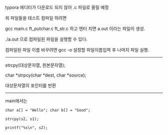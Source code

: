 typora 에디터가 다운로드 되지 않아 .c 파일로 올릴 예정

위 파일들을 테스트 컴파일 하려면 

gcc main.c ft_putchar.c ft_str.c 하고 엔터 치면 a.out 이라는 파일이 생성.

./a.out 으로 컴파일된 파일을 실행할 수 있다.

컴파일된 파일 이름 바꾸려면 gcc -o 설정할 파일이름입력 후 나머지 파일 실행.

<hr>
strcpy(대상문자열, 원본문자열);

char *strpcy(char *dest, char *source);


대상문자열의 포인터를 반환
<hr>

main에서는 
```
char a[] = "Hello"; char b[] = "Good";

strcpy(s2, s1);

printf("%s\n", s2);
